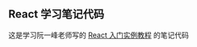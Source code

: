 ## React 学习笔记代码

这是学习阮一峰老师写的 [React 入门实例教程](http://www.ruanyifeng.com/blog/2015/03/react.html) 的笔记代码